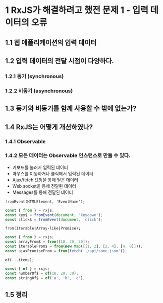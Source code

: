 # 1 RxJS가 해결하려고 했전 문제 1 - 입력 데이터의 오류

## 1.1 웹 애플리케이션의 입력 데이터

## 1.2 입력 데이터의 전달 시점이 다양하다.

### 1.2.1 동기 (synchronous)

### 1.2.2 비동기 (asynchronous)

## 1.3 동기와 비동기를 함께 사용할 수 밖에 없는가?

## 1.4 RxJS는 어떻게 개션하였나?

### 1.4.1 Observable

### 1.4.2 모든 데이터는 Observable 인스턴스로 만들 수 있다.
- 키보드를 눌러서 입력된 데이터
- 마우스를 이동하거나 클릭해서 입력된 데이터
- Ajax/fetch 요청을 통해 얻은 데이터
- Web socket을 통해 전달된 데이터
- Messages를 통해 전달된 데이터

`fromEvent(HTMLElement, 'EventName');`
```javascript
const { from } = rxjs;
const key$ = fromEvent(document, 'keydown');
const click$ = fromEvent(document, 'click');
```

`from(Iterable|Array-like|Promise);`
```javascript
const { from } = rxjs;
const arrayFrom$ = from([10, 20, 30]);
const iterableFrom$ = from(new Map([[1, 2], [2, 4], [4, 8]]));
const ajaxPromiseFrom = from(fetch('./api/some.json'));
```

`of(...items);`
```javascript
const { of } = rxjs;
const numberOf$ = of(10, 20, 30);
const stringOf$ = of('a', 'b', 'c');
```

## 1.5 정리
